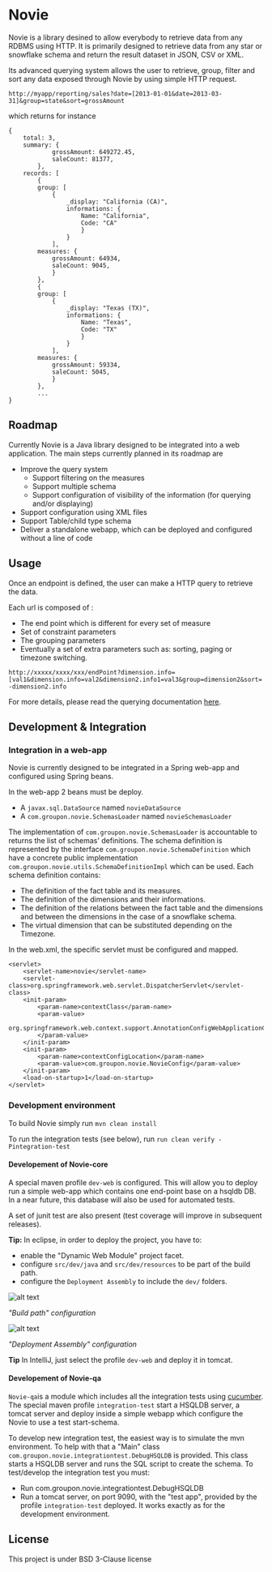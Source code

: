 Novie
=====

Novie is a library desined to allow everybody to retrieve data from any RDBMS using HTTP.
It is primarily designed to retrieve data from any star or snowflake schema and return the result dataset in JSON, CSV or XML.

Its advanced querying system allows the user to retrieve, group, filter and sort any data exposed through Novie by using simple HTTP request.

    http://myapp/reporting/sales?date=[2013-01-01&date=2013-03-31]&group=state&sort=grossAmount

which returns for instance

    {
    	total: 3,
		summary: {
				grossAmount: 649272.45,
				saleCount: 81377,
			},
		records: [
			{
			group: [
				{
					_display: "California (CA)",
					informations: {
						Name: "California",
						Code: "CA"
						}
					}
				],
			measures: {
				grossAmount: 64934,
				saleCount: 9045,
				}
			},
			{
			group: [
				{
					_display: "Texas (TX)",
					informations: {
						Name: "Texas",
						Code: "TX"
						}
					}
				],
			measures: {
				grossAmount: 59334,
				saleCount: 5045,
				}
			},
			...
    }

Roadmap
-------
Currently Novie is a Java library designed to be integrated into a web application. The main steps currently planned in its roadmap are
- Improve the query system
    - Support filtering on the measures
    - Support multiple schema
    - Support configuration of visibility of the information (for querying and/or displaying)
- Support configuration using XML files
- Support Table/child type schema
- Deliver a standalone webapp, which can be deployed and configured without a line of code

Usage
-----

Once an endpoint is defined, the user can make a HTTP query to retrieve the data.

Each url is composed of :
- The end point which is different for every set of measure
- Set of constraint parameters
- The grouping parameters
- Eventually a set of extra parameters such as: sorting, paging or timezone switching.

`http://xxxxx/xxxx/xxx/endPoint?dimension.info=[val1&dimension.info=val2&dimension2.info1=val3&group=dimension2&sort=-dimension2.info`

For more details, please read the querying documentation [here](./docs/querying.md).

Development & Integration
-------------------------

### Integration in a web-app
Novie is currently designed to be integrated in a Spring web-app and configured using Spring beans.

In the web-app 2 beans must be deploy.
- A `javax.sql.DataSource` named `novieDataSource`
- A `com.groupon.novie.SchemasLoader` named `novieSchemasLoader`

The implementation of `com.groupon.novie.SchemasLoader` is accountable to returns the list of schemas' definitions. The schema definition is represented by the interface `com.groupon.novie.SchemaDefinition` which have a concrete public implementation `com.groupon.novie.utils.SchemaDefinitionImpl` which can be used.
Each schema definition contains:
- The definition of the fact table and its measures.
- The definition of the dimensions and their informations.
- The definition of the relations between the fact table and the dimensions and between the dimensions in the case of a snowflake schema.
- The virtual dimension that can be substituted depending on the Timezone.

In the web.xml, the specific servlet must be configured and mapped.

	<servlet>
    	<servlet-name>novie</servlet-name>
    	<servlet-class>org.springframework.web.servlet.DispatcherServlet</servlet-class>
    	<init-param>
      		<param-name>contextClass</param-name>
      		<param-value>
            	org.springframework.web.context.support.AnnotationConfigWebApplicationContext
       		</param-value>
    	</init-param>
    	<init-param>
      		<param-name>contextConfigLocation</param-name>
      		<param-value>com.groupon.novie.NovieConfig</param-value>
    	</init-param>
    	<load-on-startup>1</load-on-startup>
	</servlet>

### Development environment

To build Novie simply run `mvn clean install`

To run the integration tests (see below), run `run clean verify -Pintegration-test`

#### Developement of Novie-core

A special maven profile `dev-web` is configured. This will allow you to deploy run a simple web-app which contains one end-point base on a hsqldb DB. In a near future, this database will also be used for automated tests.

A set of junit test are also present (test coverage will improve in subsequent releases).

**Tip:**
In eclipse, in order to deploy the project, you have to:
- enable the "Dynamic Web Module" project facet.
- configure `src/dev/java` and `src/dev/resources` to be part of the build path.
- configure the `Deployment Assembly` to include the `dev/` folders.

![alt text](./docs/eclipse_buildPath.png "Build Path")

*"Build path" configuration*

![alt text](./docs/eclipse_deploymentAssembly.png "Deployment Assembly")

*"Deployment Assembly" configuration*

**Tip**
In IntelliJ, just select the profile `dev-web` and deploy it in tomcat.

#### Developement of Novie-qa

`Novie-qa`is a module which includes all the integration tests using [cucumber](http://cukes.info/). The special
maven profile `integration-test` start a HSQLDB server, a tomcat server and deploy inside a simple webapp which
configure the Novie to use a test start-schema.

To develop new integration test, the easiest way is to simulate the mvn environment. To help
with that a "Main" class `com.groupon.novie.integrationtest.DebugHSQLDB` is provided. This class starts a HSQLDB server
and runs the SQL script to create the schema. To test/develop the integration test you must:
- Run com.groupon.novie.integrationtest.DebugHSQLDB
- Run a tomcat server, on port 9090, with the "test app", provided by the profile `integration-test` deployed. It works exactly as for the development environment.


License
-------
This project is under BSD 3-Clause license
